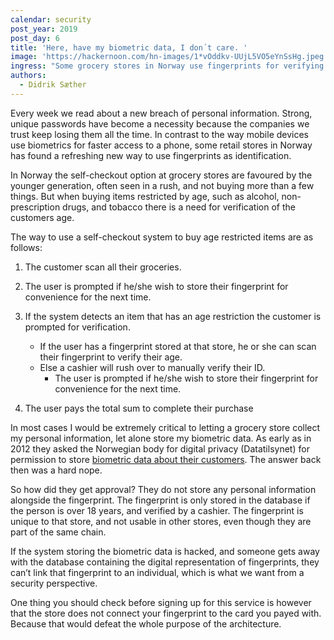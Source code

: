 ```yaml
---
calendar: security
post_year: 2019
post_day: 6
title: 'Here, have my biometric data, I don´t care. '
image: 'https://hackernoon.com/hn-images/1*vOddkv-UUjL5VO5eYnSsHg.jpeg'
ingress: "Some grocery stores in Norway use fingerprints for verifying the users age when buying an item that has age-restrictions. The security of this solution gets a thumb up \U0001F44D"
authors:
  - Didrik Sæther
---
```

Every week we read about a new breach of personal information. Strong, unique passwords have become a necessity because the companies we trust keep losing them all the time. In contrast to the way mobile devices use biometrics for faster access to a phone, some retail stores in Norway has found a refreshing new way to use fingerprints as identification.  

In Norway the self-checkout option at grocery stores are favoured by the younger generation, often seen in a rush, and not buying more than a few things. But when buying items restricted by age, such as alcohol, non-prescription drugs, and tobacco there is a need for verification of the customers age.  

The way to use a self-checkout system to buy age restricted items are as follows:  

1. The customer scan all their groceries.
2. The user is prompted if he/she wish to store their fingerprint for convenience for the next time.  
3. If the system detects an item that has an age restriction the customer is prompted for verification.

    *  If the user has a fingerprint stored at that store, he or she can scan their fingerprint to verify their age.
    *	Else a cashier will rush over to manually verify their ID.
        -	The user is prompted if he/she wish to store their fingerprint for convenience for the next time.
4.	The user pays the total sum to complete their purchase

In most cases I would be extremely critical to letting a grocery store collect my personal information, let alone store my biometric data. As early as in 2012 they asked the Norwegian body for digital privacy (Datatilsynet) for permission to store [biometric data about their customers](https://www.digi.no/artikler/sier-nei-til-fingeravtrykk-i-butikk/205969 "Digi.no"). The answer back then was a hard nope.  


So how did they get approval? They do not store any personal information alongside the fingerprint. The fingerprint is only stored in the database if the person is over 18 years, and verified by a cashier. The fingerprint is unique to that store, and not usable in other stores, even though they are part of the same chain.  

If the system storing the biometric data is hacked, and someone gets away with the database containing the digital representation of fingerprints, they can’t link that fingerprint to an individual, which is what we want from a security perspective.  

One thing you should check before signing up for this service is however that the store does not connect your fingerprint to the card you payed with. Because that would defeat the whole purpose of the architecture. 
